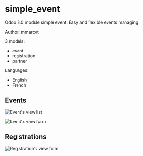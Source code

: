 # simple_event
Odoo 8.0 module simple event. Easy and flexible events managing

Author: mmarcot

3 models:
  - event
  - registration
  - partner

Languages:
  - English
  - French

## Events

![Event's view list](https://www.noelshack.com/2017-08-1488040141-screenshot-localhost-8080-2017-02-25-17-27-18.png)

![Event's view form](https://www.noelshack.com/2017-08-1488040321-events-form.png)


## Registrations

![Registration's view form](https://www.noelshack.com/2017-08-1488040638-registration-form.png)

  
  
